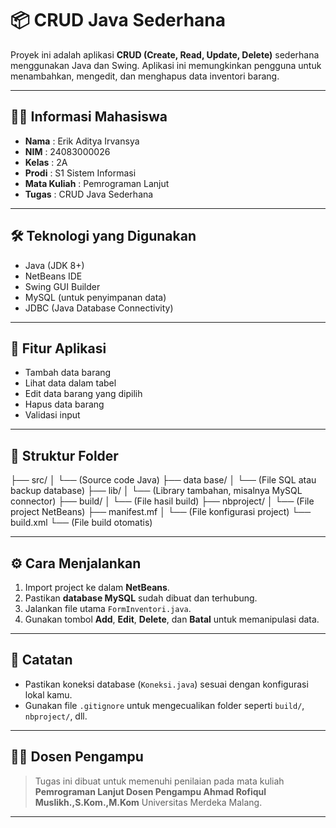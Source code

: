 # 📦 CRUD Java Sederhana

Proyek ini adalah aplikasi **CRUD (Create, Read, Update, Delete)** sederhana menggunakan Java dan Swing. Aplikasi ini memungkinkan pengguna untuk menambahkan, mengedit, dan menghapus data inventori barang.

---

## 👨‍💻 Informasi Mahasiswa

- **Nama**     : Erik Aditya Irvansya  
- **NIM**      : 24083000026  
- **Kelas**    : 2A  
- **Prodi**    : S1 Sistem Informasi  
- **Mata Kuliah** : Pemrograman Lanjut  
- **Tugas**    : CRUD Java Sederhana

---

## 🛠️ Teknologi yang Digunakan

- Java (JDK 8+)
- NetBeans IDE
- Swing GUI Builder
- MySQL (untuk penyimpanan data)
- JDBC (Java Database Connectivity)

---

## 🚀 Fitur Aplikasi

- Tambah data barang
- Lihat data dalam tabel
- Edit data barang yang dipilih
- Hapus data barang
- Validasi input

---

## 📁 Struktur Folder
├── src/
│ └── (Source code Java)
├── data base/
│ └── (File SQL atau backup database)
├── lib/
│ └── (Library tambahan, misalnya MySQL connector)
├── build/
│ └── (File hasil build)
├── nbproject/
│ └── (File project NetBeans)
├── manifest.mf
│ └── (File konfigurasi project)
└── build.xml
└── (File build otomatis)

---

## ⚙️ Cara Menjalankan

1. Import project ke dalam **NetBeans**.
2. Pastikan **database MySQL** sudah dibuat dan terhubung.
3. Jalankan file utama `FormInventori.java`.
4. Gunakan tombol **Add**, **Edit**, **Delete**, dan **Batal** untuk memanipulasi data.

---

## 📌 Catatan

- Pastikan koneksi database (`Koneksi.java`) sesuai dengan konfigurasi lokal kamu.
- Gunakan file `.gitignore` untuk mengecualikan folder seperti `build/`, `nbproject/`, dll.

---

## 👨‍🏫 Dosen Pengampu

> Tugas ini dibuat untuk memenuhi penilaian pada mata kuliah **Pemrograman Lanjut Dosen Pengampu Ahmad Rofiqul Muslikh.,S.Kom.,M.Kom** Universitas Merdeka Malang.

---
